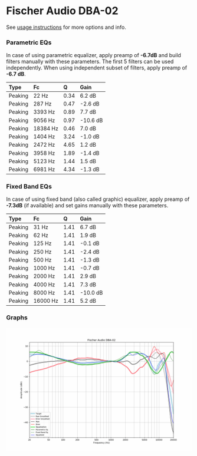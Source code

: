 # Fischer Audio DBA-02
See [usage instructions](https://github.com/jaakkopasanen/AutoEq#usage) for more options and info.

### Parametric EQs
In case of using parametric equalizer, apply preamp of **-6.7dB** and build filters manually
with these parameters. The first 5 filters can be used independently.
When using independent subset of filters, apply preamp of **-6.7 dB**.

| Type    | Fc       |    Q | Gain     |
|:--------|:---------|:-----|:---------|
| Peaking | 22 Hz    | 0.34 | 6.2 dB   |
| Peaking | 287 Hz   | 0.47 | -2.6 dB  |
| Peaking | 3393 Hz  | 0.89 | 7.7 dB   |
| Peaking | 9056 Hz  | 0.97 | -10.6 dB |
| Peaking | 18384 Hz | 0.46 | 7.0 dB   |
| Peaking | 1404 Hz  | 3.24 | -1.0 dB  |
| Peaking | 2472 Hz  | 4.65 | 1.2 dB   |
| Peaking | 3958 Hz  | 1.89 | -1.4 dB  |
| Peaking | 5123 Hz  | 1.44 | 1.5 dB   |
| Peaking | 6981 Hz  | 4.34 | -1.3 dB  |

### Fixed Band EQs
In case of using fixed band (also called graphic) equalizer, apply preamp of **-7.3dB**
(if available) and set gains manually with these parameters.

| Type    | Fc       |    Q | Gain     |
|:--------|:---------|:-----|:---------|
| Peaking | 31 Hz    | 1.41 | 6.7 dB   |
| Peaking | 62 Hz    | 1.41 | 1.9 dB   |
| Peaking | 125 Hz   | 1.41 | -0.1 dB  |
| Peaking | 250 Hz   | 1.41 | -2.4 dB  |
| Peaking | 500 Hz   | 1.41 | -1.3 dB  |
| Peaking | 1000 Hz  | 1.41 | -0.7 dB  |
| Peaking | 2000 Hz  | 1.41 | 2.9 dB   |
| Peaking | 4000 Hz  | 1.41 | 7.3 dB   |
| Peaking | 8000 Hz  | 1.41 | -10.0 dB |
| Peaking | 16000 Hz | 1.41 | 5.2 dB   |

### Graphs
![](./Fischer%20Audio%20DBA-02.png)